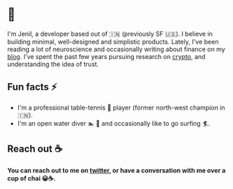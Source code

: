 # 👋

I'm Jenil, a developer based out of 🇮🇳 (previously SF 🇺🇸). I believe in building minimal, well-designed and simplistic products. Lately, I've been reading a lot of neuroscience and occasionally writing about finance on my [blog](https://jenil.substack.com/p/coming-soon). I've spent the past few years pursuing research on [crypto](https://github.com/jenil04/token-reward-protocol), and understanding the idea of trust.

## Fun facts ⚡️

- I'm a professional table-tennis 🏓 player (former north-west champion in 🇮🇳).
- I'm an open water diver 🏊 🌊 and occasionally like to go surfing 🏄.

## Reach out ☕️

#### You can reach out to me on [twitter](https://twitter.com/jenilkr), or have a conversation with me over a cup of chai 😀☕️.
